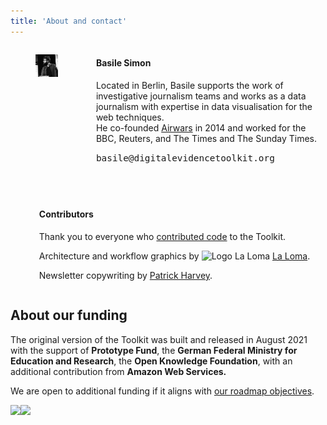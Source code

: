 ```yaml
---
title: 'About and contact'
---
```


<div class="columns">
  <div class="column is-one-fifth">
    <figure class="image is-128x128">
      <img class="is-rounded" src="/images/basile.jpg">
    </figure>
  </div>
  <div class="column is-offset-1">
    <h4 class="is-4">
      Basile Simon
    </h4>
    <p>
      Located in Berlin, Basile supports the work of investigative journalism teams and works as a data journalism with expertise in data visualisation for the web techniques.<br/>
      He co-founded <a class="is-primary" href="https://airwars.org">Airwars</a> in 2014 and worked for the BBC, Reuters, and The Times and The Sunday Times.
    </p>
    <p>
      <span class="icon" style="display: inline">
          <i class="fa fa-envelope"></i> <span style="font-family: monospace !important; font-size: 0.9rem;">basile@digitalevidencetoolkit.org</span>
      </span>
    </p>
  </div>
</div>

<div class="columns" style="margin-top: 2.5rem">
  <div class="column is-one-fifth" style="display: flex; justify-content: center; ">
    <span class="icon is-large is-128x128">
      <span class="fa-stack fa-lg">
        <i class="fa fa-users fa-stack-2x" style="width: 128px"></i>
      </span>
    </span>
  </div>
  <div class="column is-offset-1">
    <h4 class="is-4">
      Contributors
    </h4>
    <p>
      Thank you to everyone who <a class="is-primary" href="https://github.com/digitalevidencetoolkit/deptoolkit/graphs/contributors">contributed code</a> to the Toolkit.
    </p>
    <p>Architecture and workflow graphics by <img src="https://laloma.info/wp-content/themes/laloma/images/custom/loma_projects.png" alt="Logo La Loma" width="24" height="24"> <a class="is-primary" href="https://laloma.info">La Loma</a>.</p>
    <p>Newsletter copywriting by <a class="is-primary" href="https://cathodes.net/">Patrick Harvey</a>.</p>
  </div>
</div>

## About our funding

The original version of the Toolkit was built and released in August 2021 with the support of **Prototype Fund**, the **German Federal Ministry for Education and Research**, the **Open Knowledge Foundation**, with an additional contribution from **Amazon Web Services.**

We are open to additional funding if it aligns with <a class="is-primary" href="https://github.com/orgs/digitalevidencetoolkit/projects/3">our roadmap objectives</a>.

<div class="flex"><img src="https://prototypefund.de/wp-content/uploads/2016/07/logo-bmbf.svg"><img src="https://prototypefund.de/wp-content/uploads/2016/07/logo-okfn.svg"></div>
